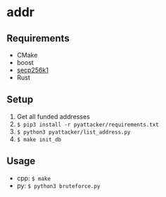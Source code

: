 # addr

## Requirements
* CMake
* boost
* [secp256k1](https://github.com/bitcoin-core/secp256k1)
* Rust

## Setup

1. Get all funded addresses
2. `$ pip3 install -r pyattacker/requirements.txt`
3. `$ python3 pyattacker/list_address.py`
4. `$ make init_db`

## Usage

* cpp: `$ make`
* py: `$ python3 bruteforce.py`
